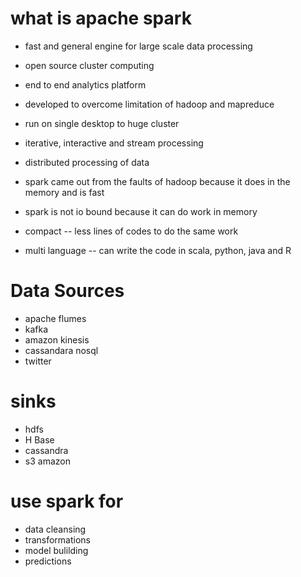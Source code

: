 # what is apache spark
* fast and general engine for large scale data processing
* open source cluster computing
* end to end analytics platform
* developed to overcome limitation of hadoop and mapreduce
* run on single desktop to huge cluster
* iterative, interactive and stream processing 




* distributed processing of data
* spark came out from the faults of hadoop because it does in the memory and is fast
* spark is not io bound because it can do work in memory
* compact -- less lines of codes to do the same work
* multi language -- can write the code in scala, python, java and R




# Data Sources 
* apache flumes
* kafka
* amazon kinesis
* cassandara nosql
* twitter



# sinks
* hdfs
* H Base
* cassandra
* s3 amazon




# use spark for
* data cleansing
* transformations
* model bulilding
* predictions
